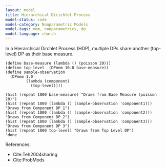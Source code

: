 ```yaml
---
layout: model
title: Hierarchical Dirichlet Process
model-status: code
model-category: Nonparametric Models
model-tags: mem, nonparametrics, dp
model-language: church
---
```


In a Hierarchical Dirchlet Process (HDP), multiple DPs share another (top-level) DP as their base measure.

    (define base-measure (lambda () (poisson 20)))
    (define top-level  (DPmem 10.0 base-measure))
    (define sample-observation
      (DPmem 1.0
             (lambda (component)
               (top-level))))
    
    (hist (repeat 1000 base-measure) "Draws from Base Measure (poisson 20)")
    (hist (repeat 1000 (lambda () (sample-observation 'component1))) "Draws from Component DP 1")
    (hist (repeat 1000 (lambda () (sample-observation 'component2))) "Draws from Component DP 2")
    (hist (repeat 1000 (lambda () (sample-observation 'component3))) "Draws from Component DP 3")
    (hist (repeat 1000 top-level) "Draws from Top Level DP")
    'done

References:

- Cite:Teh2004sharing
- Cite:ProbMods
